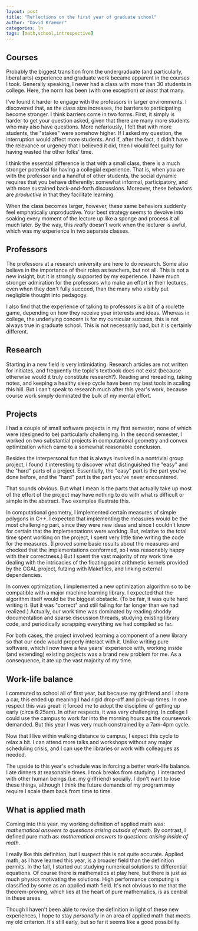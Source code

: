 ```yaml
---
layout: post
title: "Reflections on the first year of graduate school"
author: "David Kraemer"
categories: ln 
tags: [math,school,introspective]
---
```


## Courses

Probably the biggest transition from the undergraduate (and particularly,
liberal arts) experience and graduate work became apparent in the courses I
took. Generally speaking, I never had a class with more than 30 students in
college. Here, the norm has been (with one exception) *at least* that many. 

I've found it harder to engage with the professors in larger environments. I
discovered that, as the class size increases, the barriers to participating
become stronger. I think barriers come in two forms. First, it simply is harder
to get your question asked, given that there are many more students who may also
have questions. More nefariously, I felt that with more students, the "stakes"
were somehow higher. If I asked my question, the interruption would affect more
students. And if, after the fact, it didn't have the relevance or urgency that I
believed it did, then I would feel guilty for having wasted the other folks'
time.

I think the essential difference is that with a small class, there is a much
stronger potential for having a collegial experience. That is, when you are with
the professor and a handful of other students, the social dynamic requires that
you behave differently: somewhat informal, participatory, and with more
sustained back-and-forth discussions. Moreover, these behaviors are *productive*
in that they facilitate learning. 

When the class becomes larger, however, these same behaviors suddenly feel
emphatically unproductive. Your best strategy seems to devolve into soaking
every moment of the lecture up like a sponge and process it all much later. By
the way, this *really* doesn't work when the lecturer is awful, which was my
experience in two separate classes.

## Professors

The professors at a research university are here to do research. Some also
believe in the importance of their roles as teachers, but not all. This is not a
new insight, but it is strongly supported by my experience. I have much stronger
admiration for the professors who make an effort in their lectures, even when
they don't fully succeed, than the many who visibly put negligible thought into
pedagogy.

I also find that the experience of talking to professors is a bit of a roulette
game, depending on how they receive your interests and ideas. Whereas in
college, the underlying concern is for my curricular success, this is not always
true in graduate school. This is not necessarily bad, but it is certainly
different.

## Research

Starting in a new field is very intimidating. Research articles are not written
for initiates, and frequently the topic's textbook does not exist (because
otherwise would it truly constitute research?). Reading and rereading, taking
notes, and keeping a healthy sleep cycle have been my best tools in scaling this
hill. But I can't speak to research much after this year's work,
because course work simply dominated the bulk of my mental effort.

## Projects

I had a couple of small software projects in my first semester, none of which
were (designed to be) particularly challenging. In the second semester, I worked
on two substantial projects in computational geometry and convex optimization
which came to a somewhat reasonable conclusion.

Besides the interpersonal fun that is always involved in a nontrivial group
project, I found it interesting to discover what distinguished the "easy" and
the "hard" parts of a project. Essentially, the "easy" part is the part you've
done before, and the "hard" part is the part you've never encountered.

That sounds obvious. But what I mean is the parts that actually take up most of
the effort of the project may have nothing to do with what is difficult or
simple in the abstract. Two examples illustrate this. 

In computational geometry, I implemented certain measures of simple polygons in
C++. I expected that implementing the measures would be the most challenging
part, since they were new ideas and since I couldn't know for certain that the
implementations were working. But, relative to the total time spent working on
the project, I spent very little time writing the code for the measures. (I
proved some basic results about the measures and checked that the
implementations conformed, so I was reasonably happy with their correctness.)
But I spent the vast majority of my work time dealing with the intricacies of
the floating point arithmetic kernels provided by the CGAL project, futzing with
Makefiles, and linking external dependencies.

In convex optimization, I implemented a new optimization algorithm so to be
compatible with a major machine learning library. I expected that the algorithm
itself would be the biggest obstacle. (To be fair, it was quite hard writing it.
But it was "correct" and still failing for far longer than we had realized.)
Actually, our work time was dominated by reading shoddy documentation and sparse
discussion threads, studying existing library code, and periodically scrapping
everything we had compiled so far.

For both cases, the project involved learning a component of a new library so
that our code would properly interact with it. Unlike writing pure software,
which I now have a few years' experience with, working inside (and extending)
existing projects was a brand new problem for me. As a consequence, it ate up
the vast majority of my time.

## Work-life balance

I commuted to school all of first year, but because my girlfriend and I share a
car, this ended up meaning I had rigid drop-off and pick-up times. In one
respect this was great: it forced me to adopt the discipline of getting up early
(circa 6:25am). In other respects, it was very challenging. In college I could
use the campus to work far into the morning hours as the coursework demanded.
But this year I was very much constrained by a 7am-4pm cycle. 

Now that I live within walking distance to campus, I expect this cycle to relax
a bit. I can attend more talks and workshops without any major scheduling
crisis, and I can use the libraries or work with colleagues as needed. 

The upside to this year's schedule was in forcing a better work-life balance. I
ate dinners at reasonable times. I took breaks from studying. I interacted with
other human beings (i.e. my girlfriend) socially. I don't want to lose these
things, although I think the future demands of my program may require I scale
them back from time to time.

## What is applied math

Coming into this year, my working definition of applied math was: *mathematical
answers to questions arising outside of math*. By contrast, I defined pure math
as: *mathematical answers to questions arising inside of math*. 

I really like this definition, but I suspect this is not quite accurate. Applied
math, as I have learned this year, is a broader field than the definition
permits. In the fall, I started out studying numerical solutions to differential
equations. Of course there is mathematics at play here, but there is just as
much physics motivating the solutions. High performance computing is classified
by some as an applied math field. It's not obvious to me that the
theorem-proving, which lies at the heart of pure mathematics, is as central in
these areas.

Though I haven't been able to revise the definition in light of these new
experiences, I hope to stay *personally* in an area of applied math that meets
my old criterion. It's still early, but so far it seems like a good possibility.

